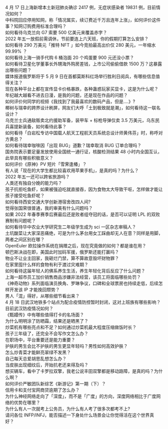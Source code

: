 4 月 17 日上海新增本土新冠肺炎确诊 2417 例，无症状感染者 19831 例，目前情况如何？  
中科院回应停用知网，称「情况属实，续订费近千万且连年上涨」，如何评价这件事？知网订购费用标准合理吗？  
如何看待乌克兰向 G7 索要 500 亿美元来覆盖赤字？  
2022 年五一放假前需调休，节前要连上六天班，你的假期打算怎么安排？  
如何看待 290 万美元「推特 NFT 」如今竞拍最高出价仅 280 美元，一年缩水 99.99% ？  
如何看待上海一骑手代购 6 桶泡面 20 个鸡蛋要 900 元还没小票？  
如何看待卫星化学董事长外甥海外购房差钱，上市公司偷偷借款 1500 万？这暴露出哪些问题？  
媒体报道俄罗斯将于 5 月 9 日在首都莫斯科红场举行胜利日阅兵，有哪些信息值得关注？  
现在各种平台上都在宣传显卡价格暴跌，各种蛊惑玩家买显卡，这是为什么呢？  
年纪越大越看不进去日漫，是我的问题，还是现在作品的问题？  
如何评价何同学的视频《我找到了我最喜欢的数码产品，但是....》?  
椰树与瑞幸的跨界设计刷屏，网友们大呼「土到极致就是潮」，如何看待这一联名设计？  
乌克兰士兵通敌贩卖北约援助军备，装甲车 + 标枪导弹仅卖 3.5 万美元，乌东民兵喜提新装备，如何看待此事？  
如何看待「白岩松专访中国载人航天工程航天员系统总设计师黄伟芬」时，称呼对方黄总？  
如何看待瑞幸咖啡因「出现 BUG」道歉？瑞幸取消 BUG 订单合理吗？  
国务院表示要足量发放使用全国统一通行证，核酸检测结果 48 小时内全国互认，此举具有哪些积极意义？  
​如何评价《原神》PV 短片「雪霁逢椿」？  
有人说「现在的大学生都比较喜欢用苹果手机」，是真的吗？为什么？  
2022 年五一还可以跨省旅游吗？  
人类还有独自分娩的能力吗？  
孩子抗拒吃鱼虾，如果被强迫吃就直接吞，因为食物太大导致干呕，怎样做才能让孩子接受吃鱼虾呢？  
如何看待西安交通大学创新港宿舍改四人间?  
觉得张国荣很普通，我的审美有什么问题吗？  
如果 2022 年春季赛季后赛最后还是败者组夺冠的话，是否可以证明 LPL 的双败赛制有问题呢？  
如何看待华中农业大学研究生二年级学生成为 sci 一区杂志审稿人？  
土坑酸菜让大家深恶痛绝，可是为什么茅台用女工踩曲却无人在意？同样是用脚，两者之间区别在哪？  
OpenEuler 欧拉操作系统在捐赠之后，现在究竟做的如何？都是谁在用？  
顿巴斯决战在即，美国此时加码军援，俄罗斯还能打赢吗？  
物业不让业主回家，我砸烂门禁，算不算故意毁坏财物罪？  
在家里囤什么样的食物有利于渡过灾难期？  
如何看待这届年轻人的佛系养生生活，养生年轻化背后反应了什么问题？  
上海一超市员工加价销售商品涉嫌非法经营，该员工将面临哪些处罚？  
《神奇动物》系列面临演员换角、罗琳争议，口碑和全球票房也持续走低，后续怎样开发该 IP 才能挽回颓势？  
男人「混」得好，从哪些细节看出来？  
4 月 18 日武汉地铁多个站点为配合疫情防控暂时封闭，这对上班族有哪些影响？目前武汉防疫情况如何？  
《甄嬛传》中有哪些值得打卡的名场面？  
为什么明明涂了防晒霜，结果还是晒黑了？  
炒菜机有哪些亮点和不足？如何通过炒菜机最大程度压缩做饭时长？  
孩子三年级了，还完全不会写作文怎么办？  
在职场中，平台重要还是能力重要？  
护肤的男生会比不护肤的男生更显年轻吗？男性如何高效护肤？  
怎么炒青菜才能鲜亮翠绿不发黑？  
自己每天总爱胡思乱想怎么办？  
当皮肤出现细纹后，开始抗老还来得及吗？  
想买辆车，看中了卡罗拉双擎，我老公说丰田双擎都是移动路障，是真的吗？为什么啊？  
如何评价严敏团队新综艺《新游记》第一期（下）？  
信用卡和支付宝网商贷逾期了怎么办？  
为什么神经网络走向了「深度」，而不是「广度」的方向，深度网络相比于广度网络的优势在哪里？  
为什么有人一次就考上公务员，为什么有人考了很多次都考不上?  
请问各位 INFP/INFJ，能否描述一下身处什么场景会让你觉得活在这个世界真好？  
